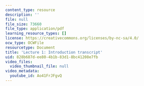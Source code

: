 ```yaml
---
content_type: resource
description: ''
file: null
file_size: 73660
file_type: application/pdf
learning_resource_types: []
license: https://creativecommons.org/licenses/by-nc-sa/4.0/
ocw_type: OCWFile
resourcetype: Document
title: 'Lecture 1: Introduction transcript'
uid: 828b687d-ee80-4b1b-83d1-8bc41208e7fb
video_files:
  video_thumbnail_file: null
video_metadata:
  youtube_id: Ao41FrJFgvQ
---
```

